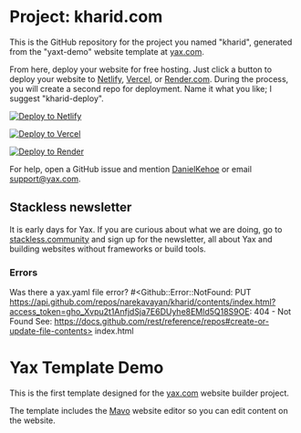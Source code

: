 # Project: kharid.com

This is the GitHub repository for the project you named "kharid", generated from the "yaxt-demo" website template at [yax.com](https://yax.com).

From here, deploy your website for free hosting. Just click a button to deploy your website to [Netlify](https://www.netlify.com/), [Vercel](https://vercel.com/), or [Render.com](https://render.com/). During the process, you will create a second repo for deployment. Name it what you like; I suggest "kharid-deploy".

[![Deploy to Netlify](https://www.netlify.com/img/deploy/button.svg)](https://app.netlify.com/start/deploy?repository=https://github.com/narekavayan/kharid)

[![Deploy to Vercel](https://vercel.com/button)](https://vercel.com/import/project?template=https://github.com/narekavayan/kharid)

[![Deploy to Render](https://render.com/images/deploy-to-render-button.svg)](https://render.com/deploy)

For help, open a GitHub issue and mention [DanielKehoe](https://github.com/DanielKehoe) or email [support@yax.com](mailto:support@yax.com?subject=[GitHub]%20kharid).

## Stackless newsletter

It is early days for Yax. If you are curious about what we are doing, go to [stackless.community](https://stackless.community/) and sign up for the newsletter, all about Yax and building websites without frameworks or build tools.



### Errors

Was there a yax.yaml file error? #<Github::Error::NotFound: PUT https://api.github.com/repos/narekavayan/kharid/contents/index.html?access_token=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: 404 - Not Found
See: https://docs.github.com/rest/reference/repos#create-or-update-file-contents> index.html


# Yax Template Demo

This is the first template designed for the [yax.com](https://yax.com/) website builder project.

The template includes the [Mavo](https://mavo.io/) website editor so you can edit content on the website.
